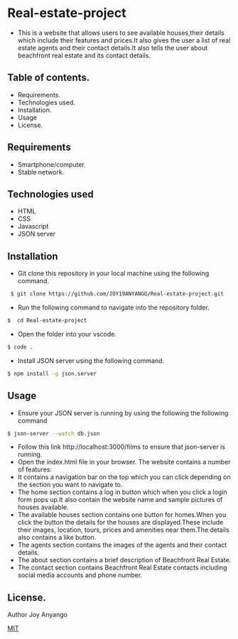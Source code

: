 
# Real-estate-project
* This is  a website that allows users to see available houses,their details which  include their features and prices.It also gives the user a list of real estate agents and their contact details.It also tells the user about beachfront real estate and its contact details.

## Table of contents.
* Requirements.
* Technologies used.
* Installation.
* Usage
* License.

## Requirements
* Smartphone/computer.
* Stable network.

## Technologies used
* HTML
* CSS
* Javascript
* JSON server

## Installation
* Git clone this repository in your local machine using the following command.
```bash
 $ git clone https://github.com/JOY19ANYANGO/Real-estate-project.git

```
* Run the following command to navigate into the repository folder.
```bash
$  cd Real-estate-project


```
* Open the folder into your vscode.
```bash
$ code .
```
* Install JSON server using the following command.
```bash
$ npm install -g json.server
```

## Usage
* Ensure your JSON server is running by using the following the following command 
```bash
$ json-server --watch db.json
```
* Follow this link http://localhost:3000/films  to ensure that json-server is running.
* Open the index.html file in your browser.
The website contains a number  of features:
* It contains a navigation bar on the top which you can click depending on the section you want to navigate to.
* The home section contains a log in button which when you click a login form pops up.It also contain the website name and sample pictures of houses available.
* The available houses section contains one button for homes.When you click  the button the details for the houses are displayed.These include their images, location, tours, prices and amenities near them.The details also contains a like button.
* The agents section contains the images of the agents and their contact details.
* The about section contains a brief description of Beachfront Real Estate.
* The contact section contains Beachfront Real Estate contacts including social media accounts and phone number.

## License.
Author Joy Anyango

[MIT](https://choosealicense.com/licenses/mit/)
